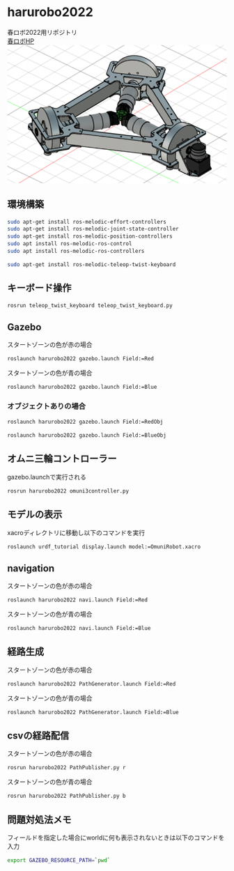 # harurobo2022
春ロボ2022用リポジトリ\
[春ロボHP](https://kantouharurobo.com/haru/entry)\
![robotmodel](/image/robot.png)
## 環境構築
```bash
sudo apt-get install ros-melodic-effort-controllers
sudo apt-get install ros-melodic-joint-state-controller
sudo apt-get install ros-melodic-position-controllers
sudo apt install ros-melodic-ros-control
sudo apt install ros-melodic-ros-controllers
```
```bash
sudo apt-get install ros-melodic-teleop-twist-keyboard
```
## キーボード操作
```bash
rosrun teleop_twist_keyboard teleop_twist_keyboard.py
```
## Gazebo
スタートゾーンの色が赤の場合
```bash
roslaunch harurobo2022 gazebo.launch Field:=Red
```
スタートゾーンの色が青の場合
```bash
roslaunch harurobo2022 gazebo.launch Field:=Blue
```
### オブジェクトありの場合
```bash
roslaunch harurobo2022 gazebo.launch Field:=RedObj
```
```bash
roslaunch harurobo2022 gazebo.launch Field:=BlueObj
```
## オムニ三輪コントローラー
gazebo.launchで実行される
```bash
rosrun harurobo2022 omuni3controller.py
```
## モデルの表示
xacroディレクトリに移動し以下のコマンドを実行
```bash
roslaunch urdf_tutorial display.launch model:=OmuniRobot.xacro
```
## navigation
スタートゾーンの色が赤の場合
```bash
roslaunch harurobo2022 navi.launch Field:=Red
```
スタートゾーンの色が青の場合
```bash
roslaunch harurobo2022 navi.launch Field:=Blue
```
## 経路生成
スタートゾーンの色が赤の場合
```bash
roslaunch harurobo2022 PathGenerator.launch Field:=Red
```
スタートゾーンの色が青の場合
```bash
roslaunch harurobo2022 PathGenerator.launch Field:=Blue
```
## csvの経路配信
スタートゾーンの色が赤の場合
```bash
rosrun harurobo2022 PathPublisher.py r
```
スタートゾーンの色が青の場合
```bash
rosrun harurobo2022 PathPublisher.py b
```
## 問題対処法メモ
フィールドを指定した場合にworldに何も表示されないときは以下のコマンドを入力
```bash
export GAZEBO_RESOURCE_PATH=`pwd`
```
